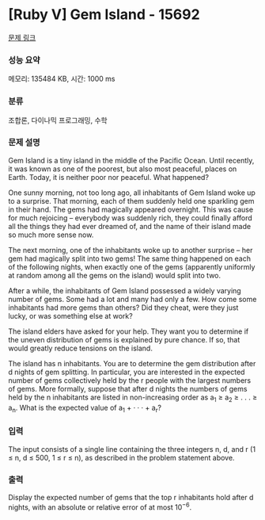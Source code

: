 # [Ruby V] Gem Island - 15692 

[문제 링크](https://www.acmicpc.net/problem/15692) 

### 성능 요약

메모리: 135484 KB, 시간: 1000 ms

### 분류

조합론, 다이나믹 프로그래밍, 수학

### 문제 설명

<p>Gem Island is a tiny island in the middle of the Pacific Ocean. Until recently, it was known as one of the poorest, but also most peaceful, places on Earth. Today, it is neither poor nor peaceful. What happened?</p>

<p>One sunny morning, not too long ago, all inhabitants of Gem Island woke up to a surprise. That morning, each of them suddenly held one sparkling gem in their hand. The gems had magically appeared overnight. This was cause for much rejoicing – everybody was suddenly rich, they could finally afford all the things they had ever dreamed of, and the name of their island made so much more sense now.</p>

<p>The next morning, one of the inhabitants woke up to another surprise – her gem had magically split into two gems! The same thing happened on each of the following nights, when exactly one of the gems (apparently uniformly at random among all the gems on the island) would split into two.</p>

<p>After a while, the inhabitants of Gem Island possessed a widely varying number of gems. Some had a lot and many had only a few. How come some inhabitants had more gems than others? Did they cheat, were they just lucky, or was something else at work?</p>

<p>The island elders have asked for your help. They want you to determine if the uneven distribution of gems is explained by pure chance. If so, that would greatly reduce tensions on the island.</p>

<p>The island has n inhabitants. You are to determine the gem distribution after d nights of gem splitting. In particular, you are interested in the expected number of gems collectively held by the r people with the largest numbers of gems. More formally, suppose that after d nights the numbers of gems held by the n inhabitants are listed in non-increasing order as a<sub>1</sub> ≥ a<sub>2</sub> ≥ . . . ≥ a<sub>n</sub>. What is the expected value of a<sub>1</sub> + · · · + a<sub>r</sub>?</p>

### 입력 

 <p>The input consists of a single line containing the three integers n, d, and r (1 ≤ n, d ≤ 500, 1 ≤ r ≤ n), as described in the problem statement above.</p>

### 출력 

 <p>Display the expected number of gems that the top r inhabitants hold after d nights, with an absolute or relative error of at most 10<sup>−6</sup>.</p>


